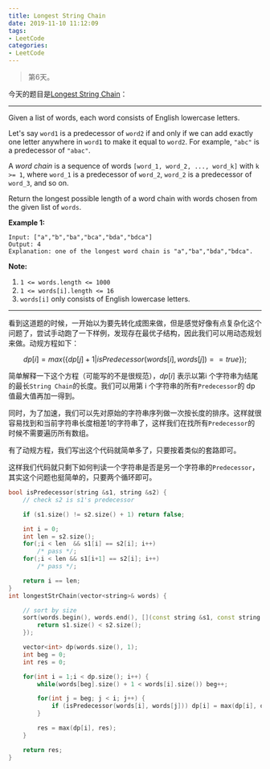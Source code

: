 ```yaml
---
title: Longest String Chain
date: 2019-11-10 11:12:09
tags: 
- LeetCode
categories:
- LeetCode
---
```


> 第6天。

今天的题目是[Longest String Chain]( https://leetcode.com/problems/longest-string-chain/ )：

---

Given a list of words, each word consists of English lowercase letters.

Let's say `word1` is a predecessor of `word2` if and only if we can add exactly one letter anywhere in `word1` to make it equal to `word2`. For example, `"abc"` is a predecessor of `"abac"`.

A *word chain* is a sequence of words `[word_1, word_2, ..., word_k]` with `k >= 1`, where `word_1` is a predecessor of `word_2`, `word_2` is a predecessor of `word_3`, and so on.

Return the longest possible length of a word chain with words chosen from the given list of `words`.

 

**Example 1:**

```
Input: ["a","b","ba","bca","bda","bdca"]
Output: 4
Explanation: one of the longest word chain is "a","ba","bda","bdca".
```

 

**Note:**

1. `1 <= words.length <= 1000`
2. `1 <= words[i].length <= 16`
3. `words[i]` only consists of English lowercase letters.

---

看到这道题的时候，一开始以为要先转化成图来做，但是感觉好像有点复杂化这个问题了，尝试手动跑了一下样例，发现存在最优子结构，因此我们可以用动态规划来做。动规方程如下：

$$
dp[i] = max(\{dp[j] + 1 | isPredecessor(words[i], words[j]) == true \});
$$

简单解释一下这个方程（可能写的不是很规范），$dp[i]$ 表示以第i 个字符串为结尾的最长`String Chain`的长度。我们可以用第 i 个字符串的所有`Predecessor`的 dp 值最大值再加一得到。

同时，为了加速，我们可以先对原始的字符串序列做一次按长度的排序。这样就很容易找到和当前字符串长度相差1的字符串了，这样我们在找所有`Predecessor`的时候不需要遍历所有数组。

有了动规方程，我们写出这个代码就简单多了，只要按着类似的套路即可。

这样我们代码就只剩下如何判读一个字符串是否是另一个字符串的`Predecessor`，其实这个问题也挺简单的，只要两个循环即可。

```c++
bool isPredecessor(string &s1, string &s2) {
    // check s2 is s1's predecessor

    if (s1.size() != s2.size() + 1) return false;

    int i = 0;
    int len = s2.size();
    for(;i < len  && s1[i] == s2[i]; i++)
        /* pass */;
    for(;i < len && s1[i+1] == s2[i]; i++)
        /* pass */;

    return i == len;
}
int longestStrChain(vector<string>& words) {

    // sort by size
    sort(words.begin(), words.end(), [](const string &s1, const string &s2) {
        return s1.size() < s2.size();
    });

    vector<int> dp(words.size(), 1);
    int beg = 0;
    int res = 0;

    for(int i = 1;i < dp.size(); i++) {
        while(words[beg].size() + 1 < words[i].size()) beg++;

        for(int j = beg; j < i; j++) {
            if (isPredecessor(words[i], words[j])) dp[i] = max(dp[i], dp[j] + 1);
        }

        res = max(dp[i], res);
    }

    return res;
}
```

